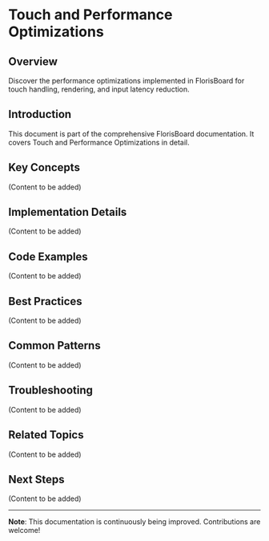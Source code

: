 # Touch and Performance Optimizations

## Overview

Discover the performance optimizations implemented in FlorisBoard for touch handling, rendering, and input latency reduction.

## Introduction

This document is part of the comprehensive FlorisBoard documentation. It covers Touch and Performance Optimizations in detail.

## Key Concepts

(Content to be added)

## Implementation Details

(Content to be added)

## Code Examples

(Content to be added)

## Best Practices

(Content to be added)

## Common Patterns

(Content to be added)

## Troubleshooting

(Content to be added)

## Related Topics

(Content to be added)

## Next Steps

(Content to be added)

---

**Note**: This documentation is continuously being improved. Contributions are welcome!
